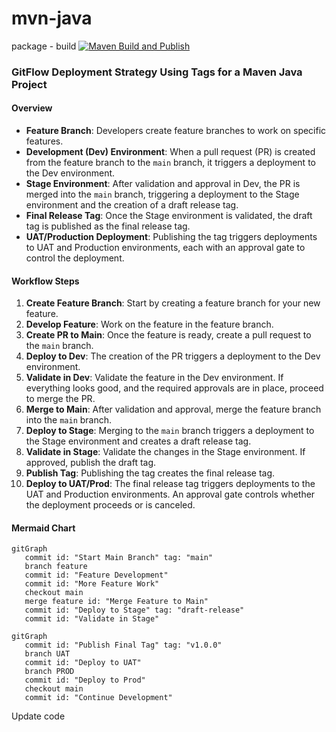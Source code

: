 # mvn-java


package - build
[![Maven Build and Publish](https://github.com/sudakula/mvn-java/actions/workflows/mvn-build.yaml/badge.svg)](https://github.com/sudakula/mvn-java/actions/workflows/mvn-build.yaml)


### GitFlow Deployment Strategy Using Tags for a Maven Java Project

#### Overview
- **Feature Branch**: Developers create feature branches to work on specific features.
- **Development (Dev) Environment**: When a pull request (PR) is created from the feature branch to the `main` branch, it triggers a deployment to the Dev environment.
- **Stage Environment**: After validation and approval in Dev, the PR is merged into the `main` branch, triggering a deployment to the Stage environment and the creation of a draft release tag.
- **Final Release Tag**: Once the Stage environment is validated, the draft tag is published as the final release tag.
- **UAT/Production Deployment**: Publishing the tag triggers deployments to UAT and Production environments, each with an approval gate to control the deployment.

#### Workflow Steps
1. **Create Feature Branch**: Start by creating a feature branch for your new feature.
2. **Develop Feature**: Work on the feature in the feature branch.
3. **Create PR to Main**: Once the feature is ready, create a pull request to the `main` branch.
4. **Deploy to Dev**: The creation of the PR triggers a deployment to the Dev environment.
5. **Validate in Dev**: Validate the feature in the Dev environment. If everything looks good, and the required approvals are in place, proceed to merge the PR.
6. **Merge to Main**: After validation and approval, merge the feature branch into the `main` branch.
7. **Deploy to Stage**: Merging to the `main` branch triggers a deployment to the Stage environment and creates a draft release tag.
8. **Validate in Stage**: Validate the changes in the Stage environment. If approved, publish the draft tag.
9. **Publish Tag**: Publishing the tag creates the final release tag.
10. **Deploy to UAT/Prod**: The final release tag triggers deployments to the UAT and Production environments. An approval gate controls whether the deployment proceeds or is canceled.

#### Mermaid Chart

```mermaid
gitGraph
   commit id: "Start Main Branch" tag: "main"
   branch feature
   commit id: "Feature Development"
   commit id: "More Feature Work"
   checkout main
   merge feature id: "Merge Feature to Main"
   commit id: "Deploy to Stage" tag: "draft-release"
   commit id: "Validate in Stage"
```

```mermaid
gitGraph
   commit id: "Publish Final Tag" tag: "v1.0.0"
   branch UAT
   commit id: "Deploy to UAT"
   branch PROD
   commit id: "Deploy to Prod"
   checkout main
   commit id: "Continue Development"
```
Update code
